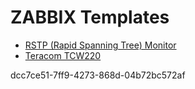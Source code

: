 # ZABBIX Templates

- [RSTP (Rapid Spanning Tree) Monitor](https://github.com/carlo-de-bernardo/zabbix_templates/tree/main/net/RSTP%20Monitor%20CDB)
- [Teracom TCW220](https://github.com/carlo-de-bernardo/zabbix_templates/tree/main/net/Teracom/TCW220)



dcc7ce51-7ff9-4273-868d-04b72bc572af
